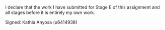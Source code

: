 I declare that the work I have submitted for Stage E of this assignment and all stages before it is entirely my own work.

Signed: Kathia Anyosa (u6414938)